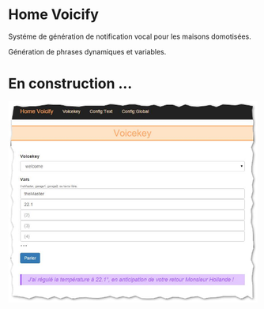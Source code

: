 # Home Voicify
Systéme de génération de notification vocal pour les maisons domotisées.

Génération de phrases dynamiques et variables.

# En construction ...

![preview](preview.jpg)
